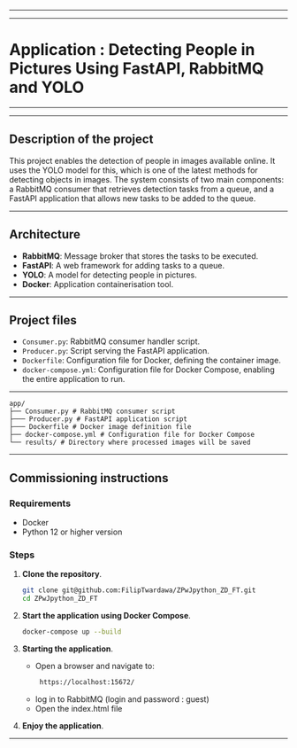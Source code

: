 ***
***
# Application : Detecting People in Pictures Using FastAPI, RabbitMQ and YOLO
***
***


## Description of the project

This project enables the detection of people in images available online. It uses the YOLO model for this, which is one of the latest methods for detecting objects in images. The system consists of two main components: a RabbitMQ consumer that retrieves detection tasks from a queue, and a FastAPI application that allows new tasks to be added to the queue.
***

## Architecture

- **RabbitMQ**: Message broker that stores the tasks to be executed.
- **FastAPI**: A web framework for adding tasks to a queue.
- **YOLO**: A model for detecting people in pictures.
- **Docker**: Application containerisation tool.
***
## Project files

- `Consumer.py`: RabbitMQ consumer handler script.
- `Producer.py`: Script serving the FastAPI application.
- `Dockerfile`: Configuration file for Docker, defining the container image.
- `docker-compose.yml`: Configuration file for Docker Compose, enabling the entire application to run.
***
    app/
    ├── Consumer.py # RabbitMQ consumer script
    ├─── Producer.py # FastAPI application script
    ├─── Dockerfile # Docker image definition file
    ├── docker-compose.yml # Configuration file for Docker Compose
    └── results/ # Directory where processed images will be saved
***
## Commissioning instructions

### Requirements

- Docker
- Python 12 or higher version

### Steps

1. **Clone the repository**.

   ```bash
   git clone git@github.com:FilipTwardawa/ZPwJpython_ZD_FT.git
   cd ZPwJpython_ZD_FT

2. **Start the application using Docker Compose**.

   ```bash
   docker-compose up --build
   
3. **Starting the application**.
   * Open a browser and navigate to:
      ```bash
       https://localhost:15672/
   - log in to RabbitMQ (login and password : guest)
   * Open the index.html file


4. **Enjoy the application**.
***